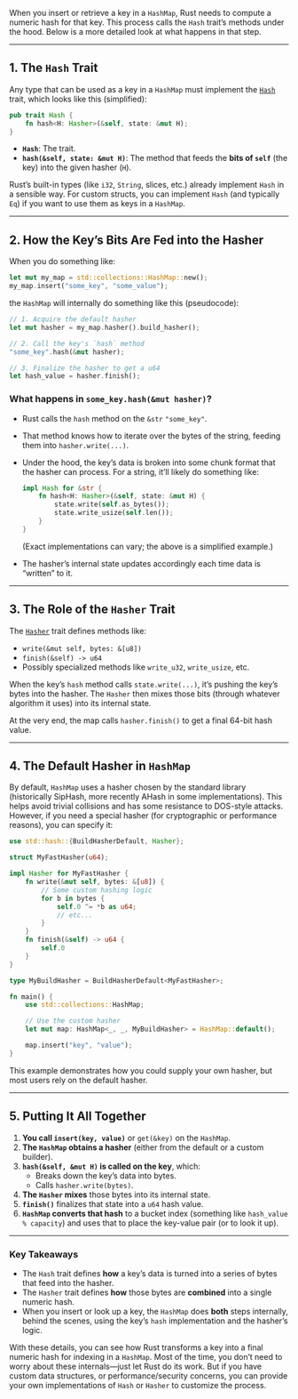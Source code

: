 When you insert or retrieve a key in a `HashMap`, Rust needs to compute a numeric hash for that key. This process calls the `Hash` trait’s methods under the hood. Below is a more detailed look at what happens in that step.

---

## 1. The `Hash` Trait

Any type that can be used as a key in a `HashMap` must implement the [`Hash`](https://doc.rust-lang.org/std/hash/trait.Hash.html) trait, which looks like this (simplified):

```rust
pub trait Hash {
    fn hash<H: Hasher>(&self, state: &mut H);
}
```

- **`Hash`**: The trait.  
- **`hash(&self, state: &mut H)`**: The method that feeds the **bits of `self`** (the key) into the given hasher (`H`).

Rust’s built-in types (like `i32`, `String`, slices, etc.) already implement `Hash` in a sensible way. For custom structs, you can implement `Hash` (and typically `Eq`) if you want to use them as keys in a `HashMap`.

---

## 2. How the Key’s Bits Are Fed into the Hasher

When you do something like:

```rust
let mut my_map = std::collections::HashMap::new();
my_map.insert("some_key", "some_value");
```

the `HashMap` will internally do something like this (pseudocode):

```rust
// 1. Acquire the default hasher
let mut hasher = my_map.hasher().build_hasher();

// 2. Call the key's `hash` method
"some_key".hash(&mut hasher);

// 3. Finalize the hasher to get a u64
let hash_value = hasher.finish();
```

### What happens in `some_key.hash(&mut hasher)`?

- Rust calls the `hash` method on the `&str` `"some_key"`.  
- That method knows how to iterate over the bytes of the string, feeding them into `hasher.write(...)`.  
- Under the hood, the key’s data is broken into some chunk format that the hasher can process. For a string, it’ll likely do something like:
  ```rust
  impl Hash for &str {
      fn hash<H: Hasher>(&self, state: &mut H) {
          state.write(self.as_bytes());
          state.write_usize(self.len());
      }
  }
  ```
  (Exact implementations can vary; the above is a simplified example.)

- The hasher’s internal state updates accordingly each time data is “written” to it.

---

## 3. The Role of the `Hasher` Trait

The [`Hasher`](https://doc.rust-lang.org/std/hash/trait.Hasher.html) trait defines methods like:

- `write(&mut self, bytes: &[u8])`
- `finish(&self) -> u64`
- Possibly specialized methods like `write_u32`, `write_usize`, etc.

When the key’s `hash` method calls `state.write(...)`, it’s pushing the key’s bytes into the hasher. The `Hasher` then mixes those bits (through whatever algorithm it uses) into its internal state.

At the very end, the map calls `hasher.finish()` to get a final 64-bit hash value.

---

## 4. The Default Hasher in `HashMap`

By default, `HashMap` uses a hasher chosen by the standard library (historically SipHash, more recently AHash in some implementations). This helps avoid trivial collisions and has some resistance to DOS-style attacks. However, if you need a special hasher (for cryptographic or performance reasons), you can specify it:

```rust
use std::hash::{BuildHasherDefault, Hasher};

struct MyFastHasher(u64);

impl Hasher for MyFastHasher {
    fn write(&mut self, bytes: &[u8]) {
        // Some custom hashing logic
        for b in bytes {
            self.0 ^= *b as u64;
            // etc...
        }
    }
    fn finish(&self) -> u64 {
        self.0
    }
}

type MyBuildHasher = BuildHasherDefault<MyFastHasher>;

fn main() {
    use std::collections::HashMap;

    // Use the custom hasher
    let mut map: HashMap<_, _, MyBuildHasher> = HashMap::default();

    map.insert("key", "value");
}
```

This example demonstrates how you could supply your own hasher, but most users rely on the default hasher.

---

## 5. Putting It All Together

1. **You call `insert(key, value)`** or `get(&key)` on the `HashMap`.  
2. **The `HashMap` obtains a hasher** (either from the default or a custom builder).  
3. **`hash(&self, &mut H)` is called on the key**, which:  
   - Breaks down the key’s data into bytes.  
   - Calls `hasher.write(bytes)`.  
4. **The `Hasher` mixes** those bytes into its internal state.  
5. **`finish()`** finalizes that state into a `u64` hash value.  
6. **`HashMap` converts that hash** to a bucket index (something like `hash_value % capacity`) and uses that to place the key-value pair (or to look it up).

---

### Key Takeaways

- The `Hash` trait defines **how** a key’s data is turned into a series of bytes that feed into the hasher.  
- The `Hasher` trait defines **how** those bytes are **combined** into a single numeric hash.  
- When you insert or look up a key, the `HashMap` does **both** steps internally, behind the scenes, using the key’s `hash` implementation and the hasher’s logic.  

With these details, you can see how Rust transforms a key into a final numeric hash for indexing in a `HashMap`. Most of the time, you don’t need to worry about these internals—just let Rust do its work. But if you have custom data structures, or performance/security concerns, you can provide your own implementations of `Hash` or `Hasher` to customize the process.

